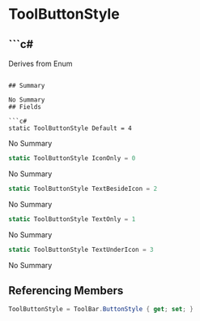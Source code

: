 # ToolButtonStyle

## ```c#
Derives from Enum
```

## Summary

No Summary
## Fields

```c#
static ToolButtonStyle Default = 4
```
No Summary
```c#
static ToolButtonStyle IconOnly = 0
```
No Summary
```c#
static ToolButtonStyle TextBesideIcon = 2
```
No Summary
```c#
static ToolButtonStyle TextOnly = 1
```
No Summary
```c#
static ToolButtonStyle TextUnderIcon = 3
```
No Summary
## Referencing Members

```c#
ToolButtonStyle = ToolBar.ButtonStyle { get; set; } 
```
